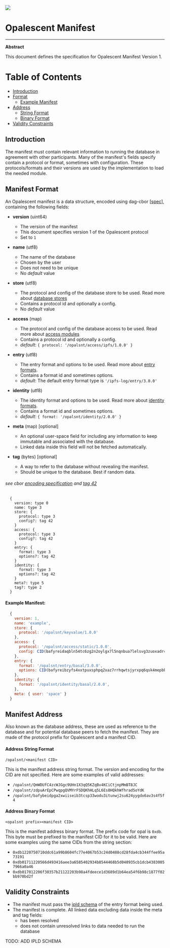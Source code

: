 ![](https://img.shields.io/badge/status-wip-orange.svg?style=flat-square)

# Opalescent Manifest

-----

**Abstract**

This document defines the specification for Opalescent Manifest Version 1.

# Table of Contents

- [Introduction](#introduction)
- [Format](#manifest-format)
  - [Example Manifest](#example-manifest)
- [Address](#manifest-address)
  - [String Format](#address-string-format)
  - [Binary Format](#address-binary-format)
- [Validity Constraints](#validity-constraints)

## Introduction

The manifest must contain relevant information to running the database in agreement with other participants. Many of the manifest's fields specify contain a protocol or format, sometimes with configuration. These protocols/formats and their versions are used by the implementation to load the needed module.

## Manifest Format

An Opalescent manifest is a data structure, encoded using dag-cbor [[spec](https://github.com/ipld/ipld/blob/master/specs/codecs/dag-cbor/spec.md)], containing the following fields:

- **version** (uint64)
  - The version of the manifest
  - This document specifies version 1 of the Opalescent protocol
  - Set to `1`


- **name** (utf8)
  - The name of the database
  - Chosen by the user
  - Does not need to be unique
  - No *default* value


- **store** (utf8)
  - The protocol and config of the database store to be used. Read more about [database stores](./store)
  - Contains a protocol id and optionally a config.
  - No *default* value


- **access** (map)
  - The protocol and config of the database access to be used. Read more about [access modules](./access)
  - Contains a protocol id and optionally a config.
  - *default*: `{ protocol: '/opalsnt/access/ipfs/1.0.0' }`


- **entry** (utf8)
  - The entry format and options to be used. Read more about [entry formats](./entry).
  - Contains a format id and sometimes options.
  - *default*: The default entry format type is `'/ipfs-log/entry/3.0.0'`


- **identity** (utf8)
  - The identity format and options to be used. Read more about [identity formats](./identity).
  - Contains a format id and sometimes options.
  - *default*: `{ format: '/opalsnt/identity/2.0.0' }`


- **meta** (map) [optional]
  - An optional user-space field for including any information to keep immutable and associated with the database.
  - Linked data inside this field will not be fetched automatically.


- **tag** (bytes) [optional]
  - A way to refer to the database without revealing the manifest.
  - Should be unique to the database. Best if random data.



###### see cbor [encoding specification](https://www.rfc-editor.org/rfc/rfc8949.html#name-specification-of-the-cbor-e) and [tag 42](https://github.com/ipld/cid-cbor/)

```
  {
    version: type 0
    name: type 3
    store: {
      protocol: type 3
      config?: tag 42
    }
    access: {
      protocol: type 3
      config?: tag 42
    }
    entry: {
      format: type 3
      options?: tag 42
    }
    identity: {
      format: type 3
      options?: tag 42
    }
    meta?: type 5
    tag?: type 2
  }
```

#### Example Manifest:

```js
  {
    version: 1,
    name: 'example',
    store: {
      protocol: '/opalsnt/keyvalue/1.0.0'
    },
    access: {
      protocol: '/opalsnt/access/static/1.0.0',
      config: CID(bafyreidaqbln54tc6zg2n2oylgx7l5nqnbua7lelsvg3zuoxadr4rqvfiq)
    },
    entry: {
      format: '/opalsnt/entry/basal/3.0.0',
      options: CID(bafyreibzyfs4xxtpuxsphpq2xaz7rrhqwtsjyrxpq6qsk4mepbbdiezkb4)
    },
    identity: {
      format: '/opalsnt/identity/basal/2.0.0',
    },
    meta: { user: 'space' }
  }
```

## Manifest Address

  Also known as the database address, these are used as reference to the database and for potential database peers to fetch the manifest. They are made of the protocol prefix for Opalescent and a manifest CID.

#### Address String Format

  `/opalsnt/<manifest CID>`

  This is the manifest address string format. The version and encoding for the CID are not specified. Here are some examples of valid addresses:

  - `/opalsnt/QmWDUfC4zcWJGgc9UHn1X3qQ5KZqBv4KCiCtjnpMmBT8JC`
  - `/opalsnt/zdpuArEpCPwqpgQVMYrFSDQKhHLq5L6Es8HQkhWfhrad5oYdK`
  - `/opalsnt/bafybeidpga2xwiiseib3tcsp33wodu3itunwj2su624yygdx6av3s4f5f4`

#### Address Binary Format

  `<opalsnt prefix><manifest CID>`

  This is the manifest address binary format. The prefix code for opal is `0xdb`. This byte must be prefixed to the manifest CID for it to be valid. Here are some examples using the same CIDs from the string section:

  - `0xdb1220750710ddc61a99b8604fc77e4067b53c24d0488cd28fda4cb344ffee95a73191`
  - `0xdb01711220566d493416aee3a6585402934b8544468b5d040935cb1dcb43830057966a0a46`
  - `0xdb017012206f30357b21122203b98a4fdeece1d3689d1b64ea54f6b98c1877f02bb970bd2f`

## Validity Constraints

- The manifest must pass the [ipld schema](https://ipld.io/specs/schemas/) of the entry format being used.
- The manifest is complete. All linked data excluding data inside the meta and tag fields:
  - has been resolved
  - does not contain unresolved links to data needed to run the database

TODO: ADD IPLD SCHEMA

